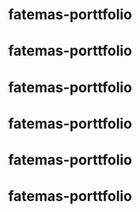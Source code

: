 
# fatemas-porttfolio
# fatemas-porttfolio
# fatemas-porttfolio
# fatemas-porttfolio
# fatemas-porttfolio
# fatemas-porttfolio




